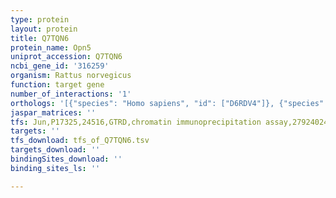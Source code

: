 ```yaml
---
type: protein
layout: protein
title: Q7TQN6
protein_name: Opn5
uniprot_accession: Q7TQN6
ncbi_gene_id: '316259'
organism: Rattus norvegicus
function: target gene
number_of_interactions: '1'
orthologs: '[{"species": "Homo sapiens", "id": ["D6RDV4"]}, {"species": "Mus musculus", "id": ["<a href=\"/protein/q6vzz7\">Q6VZZ7</a>"]}]'
jaspar_matrices: ''
tfs: Jun,P17325,24516,GTRD,chromatin immunoprecipitation assay,27924024%5Buid%5D,No
targets: ''
tfs_download: tfs_of_Q7TQN6.tsv
targets_download: ''
bindingSites_download: ''
binding_sites_ls: ''

---
```

